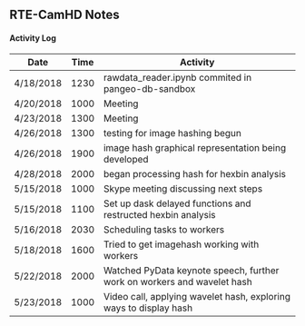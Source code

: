 ## RTE-CamHD Notes

#### Activity Log

|Date       | Time  | Activity                         |
|-----------|-------|---------                         |
| 4/18/2018 | 1230  | rawdata_reader.ipynb commited in pangeo-db-sandbox   |
| 4/20/2018 | 1000  | Meeting                          |
| 4/23/2018 | 1300  | Meeting                          |
| 4/26/2018 | 1300  | testing for image hashing begun  |
| 4/26/2018 | 1900  | image hash graphical representation being developed |
| 4/28/2018 | 2000  | began processing hash for hexbin analysis |
| 5/15/2018 | 1000  | Skype meeting discussing next steps |
| 5/15/2018 | 1100  | Set up dask delayed functions and restructed hexbin analysis|
| 5/16/2018 | 2030  |  Scheduling tasks to workers|
|5/18/2018 |  1600  | Tried to get imagehash working with workers|
| 5/22/2018 | 2000  | Watched PyData keynote speech, further work on workers and wavelet hash |
| 5/23/2018 | 1000  | Video call, applying wavelet hash, exploring ways to display hash |


